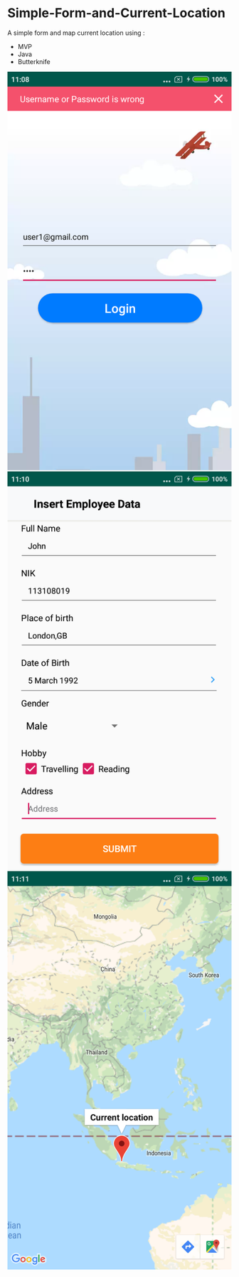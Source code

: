 # Simple-Form-and-Current-Location
A simple form and map current location using :
- MVP
- Java
- Butterknife

![Image](https://github.com/rkaprasetya/Simple-Form-and-Current-Location/blob/master/a1.png)
![Image](https://github.com/rkaprasetya/Simple-Form-and-Current-Location/blob/master/a2.png)
![Image](https://github.com/rkaprasetya/Simple-Form-and-Current-Location/blob/master/a3.png)
